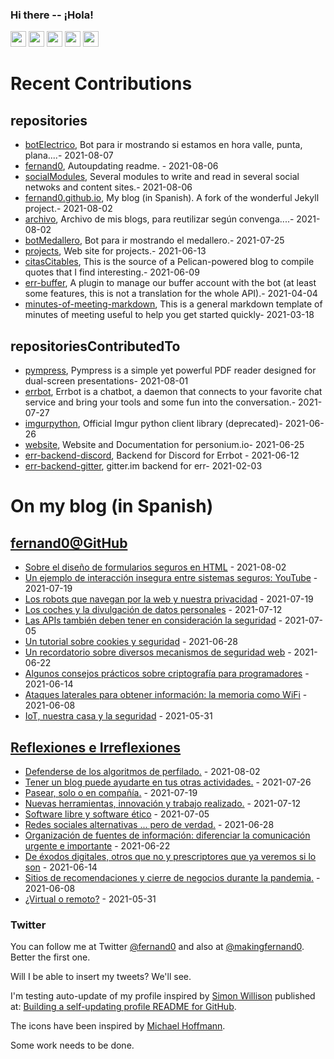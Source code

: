 ### Hi there -- ¡Hola!

<a href="mailto:ftricas@unizar.es" title="e-mail"><i class="svg-icon email"></i></a> 
<a href="https://www.linkedin.com/in/fernand0" title="My LinkedIn//Mi LinkedIn"><img src="https://img.shields.io/badge/linkedin-%230077B5.svg?&style=for-the-badge&logo=linkedin&logoColor=white" height=25></a> 
<a href="https://www.twitter.com/fernand0" title="My Twitter//Mi Twitter"><img src="https://img.shields.io/badge/twitter-%231DA1F2.svg?&style=for-the-badge&logo=twitter&logoColor=white" height=25></i></a> 
<a href="https://mastodon.social/@fernand0" title="My Mastodon//Mi Mastodon"><img src="https://img.shields.io/static/v1?label=Mastodon&message=Social&color=blue" height=25></i></a> 
<a href="https://flickr.com/fernand0"><img src="https://img.shields.io/static/v1?label=Flickr&message=Images&color=blue" height=25></a>
<a href="https://dev.to/fernand0"><img src="https://img.shields.io/badge/DEV.TO-%230A0A0A.svg?&style=for-the-badge&logo=dev-dot-to&logoColor=white" height=25></a>

# Recent Contributions
<!-- recent_releases starts -->


## repositories
* [botElectrico](https://github.com/fernand0/botElectrico),  Bot para ir mostrando si estamos en hora valle, punta, plana....- 2021-08-07
* [fernand0](https://github.com/fernand0/fernand0),  Autoupdating readme. - 2021-08-06
* [socialModules](https://github.com/fernand0/socialModules),  Several modules to write and read in several social netwoks and content sites.- 2021-08-06
* [fernand0.github.io](https://github.com/fernand0/fernand0.github.io),  My blog (in Spanish). A fork of the wonderful Jekyll project.- 2021-08-02
* [archivo](https://github.com/fernand0/archivo),  Archivo de mis blogs, para reutilizar según convenga....- 2021-08-02
* [botMedallero](https://github.com/fernand0/botMedallero),  Bot para ir mostrando el medallero.- 2021-07-25
* [projects](https://github.com/fernand0/projects),  Web site for projects.- 2021-06-13
* [citasCitables](https://github.com/fernand0/citasCitables),  This is the source of a Pelican-powered blog to compile quotes that I find interesting.- 2021-06-09
* [err-buffer](https://github.com/fernand0/err-buffer),  A plugin to manage our buffer account with the bot (at least some features, this is not a translation for the whole API).- 2021-04-04
* [minutes-of-meeting-markdown](https://github.com/fernand0/minutes-of-meeting-markdown),  This is a general markdown template of minutes of meeting useful to help you get started quickly- 2021-03-18

## repositoriesContributedTo
* [pympress](https://github.com/Cimbali/pympress),  Pympress is a simple yet powerful PDF reader designed for dual-screen presentations- 2021-08-01
* [errbot](https://github.com/errbotio/errbot),  Errbot is a chatbot, a daemon that connects to your favorite chat service and bring your tools and some fun into the conversation.- 2021-07-27
* [imgurpython](https://github.com/Imgur/imgurpython),  Official Imgur python client library (deprecated)- 2021-06-26
* [website](https://github.com/personium/website),  Website and Documentation for personium.io- 2021-06-25
* [err-backend-discord](https://github.com/gbin/err-backend-discord),  Backend for Discord for Errbot - 2021-06-12
* [err-backend-gitter](https://github.com/errbotio/err-backend-gitter),  gitter.im backend for err- 2021-02-03
<!-- recent_releases ends -->

# On my blog (in Spanish)

<!-- blog starts -->


## [fernand0@GitHub](https://fernand0.github.io/)
* [Sobre el diseño de formularios seguros en HTML](http://fernand0.github.io/formularios-seguros/) - 2021-08-02
* [Un ejemplo de interacción insegura entre sistemas seguros: YouTube](http://fernand0.github.io/robar-videos-youtube/) - 2021-07-19
* [Los robots que navegan por la web y nuestra privacidad](http://fernand0.github.io/extraer-informacion-internet/) - 2021-07-19
* [Los coches y  la divulgación de datos personales](http://fernand0.github.io/seguridad-coches/) - 2021-07-12
* [Las APIs también deben tener en consideración la seguridad](http://fernand0.github.io/seguridad-APIs/) - 2021-07-05
* [Un tutorial sobre cookies y seguridad](http://fernand0.github.io/tutorial-cookies/) - 2021-06-28
* [Un recordatorio sobre diversos mecanismos de seguridad web](http://fernand0.github.io/web-security/) - 2021-06-22
* [Algunos consejos prácticos sobre criptografía para programadores](http://fernand0.github.io/criptografia-programadores/) - 2021-06-14
* [Ataques laterales para obtener información: la memoria como WiFi](http://fernand0.github.io/exfiltracion-datos/) - 2021-06-08
* [IoT, nuestra casa y la seguridad](http://fernand0.github.io/iot-seguridad-casera/) - 2021-05-31

## [Reflexiones e Irreflexiones](http://fernand0.blogalia.com/)
* [Defenderse de los algoritmos de perfilado.](http://fernand0.blogalia.com//historias/78415) - 2021-08-02
* [Tener un blog puede ayudarte en tus otras actividades.](http://fernand0.blogalia.com//historias/78412) - 2021-07-26
* [Pasear, solo o en compa&#241;&#237;a.](http://fernand0.blogalia.com//historias/78409) - 2021-07-19
* [Nuevas herramientas, innovaci&#243;n y trabajo realizado.](http://fernand0.blogalia.com//historias/78406) - 2021-07-12
* [Software libre y software &#233;tico](http://fernand0.blogalia.com//historias/78405) - 2021-07-05
* [Redes sociales alternativas ... pero de verdad.](http://fernand0.blogalia.com//historias/78400) - 2021-06-28
* [Organizaci&#243;n de fuentes de informaci&#243;n: diferenciar la comunicaci&#243;n urgente e importante](http://fernand0.blogalia.com//historias/78397) - 2021-06-22
* [De &#233;xodos digitales, otros que no y prescriptores que ya veremos si lo son](http://fernand0.blogalia.com//historias/78394) - 2021-06-14
* [Sitios de recomendaciones y cierre de negocios durante la pandemia.](http://fernand0.blogalia.com//historias/78393) - 2021-06-08
* [&#191;Virtual o remoto?](http://fernand0.blogalia.com//historias/78392) - 2021-05-31
<!-- blog ends -->

### Twitter 

You can follow me at Twitter [@fernand0](https://twitter.com/fernand0) and also at [@makingfernand0](https://twitter.com/fernand0). Better the first one.

Will I be able to insert my tweets? We'll see.

I'm testing auto-update of my profile inspired by [Simon Willison](https://simonwillison.net/) published at: [Building a self-updating profile README for GitHub](https://simonwillison.net/2020/Jul/10/self-updating-profile-readme/).

The icons have been inspired by [Michael Hoffmann](https://www.mokkapps.de/).

Some work needs to be done.

<!--
**fernand0/fernand0** is a ✨ _special_ ✨ repository because its `README.md` (this file) appears on your GitHub profile.

Here are some ideas to get you started:

- 🔭 I’m currently working on ...
- 🌱 I’m currently learning ...
- 👯 I’m looking to collaborate on ...
- 🤔 I’m looking for help with ...
- 💬 Ask me about ...
- 📫 How to reach me: ...
- 😄 Pronouns: ...
- ⚡ Fun fact: ...
-->
